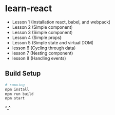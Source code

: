 # learn-react
* Lesson 1 (Installation react, babel, and webpack)
* Lesson 2 (Simple component)
* Lesson 3 (Simple component)
* Lesson 4 (Simple props)
* Lesson 5 (Simple state and virtual DOM)
* lesson 6 (Cycling through data)
* lesson 7 (Nesting component)
* lesson 8 (Handling events)

## Build Setup

``` bash
# running
npm install
npm run build
npm start
```
^_^
